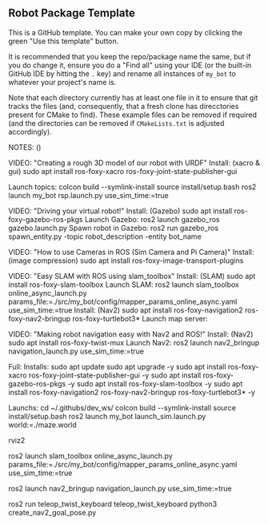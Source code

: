 ## Robot Package Template

This is a GitHub template. You can make your own copy by clicking the green "Use this template" button.

It is recommended that you keep the repo/package name the same, but if you do change it, ensure you do a "Find all" using your IDE (or the built-in GitHub IDE by hitting the `.` key) and rename all instances of `my_bot` to whatever your project's name is.

Note that each directory currently has at least one file in it to ensure that git tracks the files (and, consequently, that a fresh clone has direcctories present for CMake to find). These example files can be removed if required (and the directories can be removed if `CMakeLists.txt` is adjusted accordingly).

NOTES:
()

VIDEO: "Creating a rough 3D model of our robot with URDF"
Install:
    (xacro & gui) sudo apt install ros-foxy-xacro ros-foxy-joint-state-publisher-gui

Launch topics:
    colcon build --symlink-install
    source install/setup.bash
    ros2 launch my_bot rsp.launch.py use_sim_time:=true

VIDEO: "Driving your virtual robot!"
Install:
    (Gazebo) sudo apt install ros-foxy-gazebo-ros-pkgs
Launch Gazebo:
    ros2 launch gazebo_ros gazebo.launch.py
Spawn robot in Gazebo:
    ros2 run gazebo_ros spawn_entity.py -topic robot_description -entity bot_name

VIDEO: "How to use Cameras in ROS (Sim Camera and Pi Camera)"
Install:
    (image compression) sudo apt install ros-foxy-image-transport-plugins

VIDEO: "Easy SLAM with ROS using slam_toolbox"
Install:
    (SLAM) sudo apt install ros-foxy-slam-toolbox
Launch SLAM:
    ros2 launch slam_toolbox online_async_launch.py params_file:=./src/my_bot/config/mapper_params_online_async.yaml use_sim_time:=true
Install:
    (Nav2) sudo apt install ros-foxy-navigation2 ros-foxy-nav2-bringup ros-foxy-turtlebot3*
Launch map server:

VIDEO: "Making robot navigation easy with Nav2 and ROS!"
Install:
    (Nav2) sudo apt install ros-foxy-twist-mux
Launch Nav2:
    ros2 launch nav2_bringup navigation_launch.py use_sim_time:=true

Full:
Installs:
sudo apt update 
sudo apt upgrade -y
sudo apt install ros-foxy-xacro ros-foxy-joint-state-publisher-gui -y
sudo apt install ros-foxy-gazebo-ros-pkgs -y
sudo apt install ros-foxy-slam-toolbox -y
sudo apt install ros-foxy-navigation2 ros-foxy-nav2-bringup ros-foxy-turtlebot3* -y

Launchs:
cd ~/.githubs/dev_ws/
colcon build --symlink-install
source install/setup.bash
ros2 launch my_bot launch_sim.launch.py world:=./maze.world

rviz2

ros2 launch slam_toolbox online_async_launch.py params_file:=./src/my_bot/config/mapper_params_online_async.yaml use_sim_time:=true

ros2 launch nav2_bringup navigation_launch.py use_sim_time:=true

ros2 run teleop_twist_keyboard teleop_twist_keyboard
python3 create_nav2_goal_pose.py